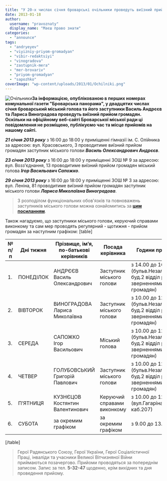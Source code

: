 ```yaml
---
title: "У 20-х числах січня броварські очільники проведуть виїзний прийом громадян"
date: 2013-01-18
author: 
  username: "pravoznaty"
  display_name: "Маєш право знати"
categories: 
  - "announce"
tags: 
  - "andryeyev"
  - "viyizniy-priyom-gromadyan"
  - "vibir-redaktsiyi"
  - "vinogradova"
  - "zastupnik-mera"
  - "mer-brovariv"
  - "priyom-gromadyan"
  - "sapozhko"
coverImage: "wp-content/uploads/2013/01/Ochilniki.png"
---
```


![Очільники](https://mpz.brovary.org/wp-content/uploads/2013/01/Ochilniki.png)**За інформацією, опублікованою в перших номерах комунальної газети "Броварська панорама", у двадцятих числах січня броварський міський голова та його заступники Василь Андрєєв та Лариса Виноградова проведуть виїзний прийом громадян. Оскільки на офіційному веб-сайті Броварської міської ради ці повідомлення не розміщено, публікуємо час та місце прийомів на нашому сайті.**

_**21 січня 2013 року**_ з 16:00 до 18:00 у приміщенні гімназії ім. С. Олійника за адресою: вул. Красовського, 3 проводитиме виїзний прийом громадян заступник міського голови _**Василь Олександрович Андрєєв**_.

_**23 січня 2013 року**_ з 16:00 до 18:00 у приміщенні ЗОШ № 9 за адресою: вул. Возз'єднання, 13 проводитиме виїзний прийом громадян міський голова _**Ігор Васильович Сапожко**_.

_**29 січня 2013 року**_ з 16:00 до 18:00 у приміщенні ЗОШ № 3 за адресою: вул. Леніна, 81 проводитиме виїзний прийом громадян заступник міського голови _**Лариса Миколаївна Виноградова**_.

> З розподілом функціональних обов'язків та повноважень заступників міського голови можна ознайомитись за [**цим посиланням**](http://brovary.kiev.ua/zastupnyky).

Також нагадуємо, що заступники міського голови, керуючий справами виконкому та сам мер проводять регулярний - щотижня - прийом громадян за наступним графіком: \[table\]

| **№ п/п** | **Дні тижня** | **Прізвище, ім’я, по-батькові керівників** | **Посада керівника** | **Години прийому** |
| --- | --- | --- | --- | --- |
| 1. | ПОНЕДІЛОК | АНДРЄЄВ Василь Олександрович | Заступник міського голови | з 14.00 до 16.00 (бульв.Незалежності, буд.2 відділ роботи із зверненнями громадян) |
| 2. | ВІВТОРОК | ВИНОГРАДОВА Лариса Миколаївна | Заступник міського голови | з 10.00 до 12.00 (бульв.Незалежності, буд.2 відділ роботи із зверненнями громадян) |
| 3. | СЕРЕДА | САПОЖКО    Ігор      Васильович | Міський голова | з 10.00 до 12.00 (бульв.Незалежності, буд.2 відділ роботи із зверненнями громадян) |
| 4. | ЧЕТВЕР | ГОЛУБОВСЬКИЙ Григорій Павлович | Заступник міського голови | з 10.00 до 12.00 (бульв.Незалежності, буд.2 відділ роботи із зверненнями громадян) |
| 5. | П’ЯТНИЦЯ | КУЗНЄЦОВ Костянтин Валентинович | Керуючий справами виконкому | з 10.00 до 12.00 (вул.Гагаріна, буд.15, каб.207) |
| 6. | СУБОТА | за окремим графіком | за окремим графіком | з 9.00 до 13.00 |

\[/table\]

> Герої Радянського Союзу, Герої України, Герої Соціалістичної Праці, інваліди та учасники Великої Вітчизняної Війни приймаються позачергово. Прийоми проводяться за попереднім записом. Запис за тел. **5-32-47** щоденно, крім вихідних та дня проведення прийому.
